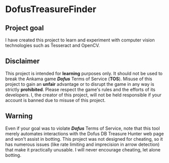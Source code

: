 # DofusTreasureFinder

## Project goal
I have created this project to learn and experiment with computer vision technologies such as Tesseract and OpenCV.

## Disclaimer

This project is intended for **learning** purposes only. It should not be used to break the Ankama game ***Dofus*** Terms of Service (**TOS**). Misuse of this project to gain an **unfair** advantage or to disrupt the game in any way is strictly **prohibited**. Please respect the game's rules and the efforts of its developers. I, the creator of this project, will not be held responsible if your account is banned due to misuse of this project.

## Warning
Even if your goal was to violate ***Dofus*** Terms of Service, note that this tool merely automates interactions with the Dofus DB Treasure Hunter web page and won't assist in botting. This project was not designed for cheating, so it has numerous issues (like rate limiting and imprecision in arrow detection) that make it practically unusable. I will never encourage cheating, let alone botting.
